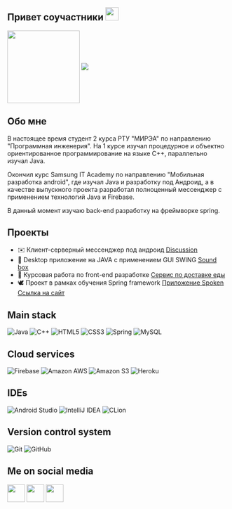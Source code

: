 ## Привет соучастники <img src="https://raw.githubusercontent.com/MartinHeinz/MartinHeinz/master/wave.gif" width="30px">

<p>
  <img align="center"  height = 165 src="https://github-readme-stats.vercel.app/api?username=Degtyarev02&show_icons=true&theme=github_dark&hide_border=true" />
  <img align="center"  src="https://github-readme-stats.vercel.app/api/top-langs/?username=Degtyarev02&layout=compact&theme=github_dark&hide_border=true" />
</p>

## Обо мне

В настоящее время студент 2 курса  РТУ "МИРЭА" по направлению "Программная инженерия". На 1 курсе изучал процедурное и объектно ориентированное программирование на языке C++, параллельно изучал Java. 

Окончил курс Samsung IT Academy по направлению "Мобильная разработка android", где изучал Java и разработку под Андроид, а в качестве выпускного проекта разработал полноценный мессенджер с применением технологий Java и Firebase.

В данный момент изучаю back-end разработку на фреймворке spring.

## Проекты

- 	✉️ Клиент-серверный мессенджер под андроид [Discussion](https://github.com/Degtyarev02/MessengerProject)
- 	🎵 Desktop приложение на JAVA с применением GUI SWING [Sound box](https://github.com/Degtyarev02/SoundBox)
-   🍲 Курсовая работа по front-end разработке [Сервис по доставке еды](https://github.com/Degtyarev02/Frontend_coursework)
-   🕊️ Проект в рамках обучения Spring framework [Приложение Spoken](https://github.com/Degtyarev02/Twitter-clone) [Ссылка на сайт](https://spoken-tc.herokuapp.com/)

## Main stack
![Java](https://img.shields.io/badge/java-%23ED8B00.svg?style=for-the-badge&logo=java&logoColor=white)
![C++](https://img.shields.io/badge/c++-%2300599C.svg?style=for-the-badge&logo=c%2B%2B&logoColor=white)
![HTML5](https://img.shields.io/badge/html5-%23E34F26.svg?style=for-the-badge&logo=html5&logoColor=white)
![CSS3](https://img.shields.io/badge/css3-%231572B6.svg?style=for-the-badge&logo=css3&logoColor=white)
![Spring](https://img.shields.io/badge/spring-%236DB33F.svg?style=for-the-badge&logo=spring&logoColor=white)
![MySQL](https://img.shields.io/badge/mysql-%2300f.svg?style=for-the-badge&logo=mysql&logoColor=white)

## Cloud services
![Firebase](https://img.shields.io/badge/firebase-%23039BE5.svg?style=for-the-badge&logo=firebase)
![Amazon AWS](https://img.shields.io/static/v1?style=for-the-badge&message=Amazon+AWS&color=232F3E&logo=Amazon+AWS&logoColor=FFFFFF&label=)
![Amazon S3](https://img.shields.io/static/v1?style=for-the-badge&message=Amazon+S3&color=569A31&logo=Amazon+S3&logoColor=FFFFFF&label=)
![Heroku](https://img.shields.io/static/v1?style=for-the-badge&message=Heroku&color=430098&logo=Heroku&logoColor=FFFFFF&label=)

## IDEs
![Android Studio](https://img.shields.io/badge/Android%20Studio-3DDC84.svg?style=for-the-badge&logo=android-studio&logoColor=white)
![IntelliJ IDEA](https://img.shields.io/badge/IntelliJ_IDEA-000000.svg?style=for-the-badge&logo=intellij-idea&logoColor=white)
![CLion](https://img.shields.io/badge/CLion-black?style=for-the-badge&logo=clion&logoColor=white)

## Version control system
![Git](https://img.shields.io/badge/git-%23F05033.svg?style=for-the-badge&logo=git&logoColor=white)
![GitHub](https://img.shields.io/badge/github-%23121011.svg?style=for-the-badge&logo=github&logoColor=white)

## Me on social media
<p>
<a href="https://instagram.com/degtyarev.02"><img height="40" src="https://img.shields.io/badge/Instagram-%23E4405F.svg?style=for-the-badge&logo=Instagram&logoColor=white"></a>
<a href="</p>https://t.me/degtyarev02"><img height="40" src="https://img.shields.io/badge/Telegram-2CA5E0?style=for-the-badge&logo=telegram&logoColor=white"></a>
<a href="</p>mailto:vladimirdegty@gmail.com"><img height="40" src="https://img.shields.io/badge/Gmail-D14836?style=for-the-badge&logo=gmail&logoColor=white"></a>
</p>
